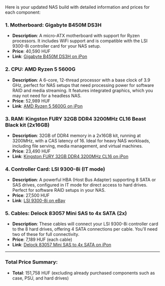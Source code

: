 Here is your updated NAS build with detailed information and prices for each component:

### 1. **Motherboard: Gigabyte B450M DS3H**
   - **Description**: A micro-ATX motherboard with support for Ryzen processors. It includes WiFi support and is compatible with the LSI 9300-8i controller card for your NAS setup.
   - **Price**: 40,590 HUF
   - **Link**: [Gigabyte B450M DS3H on iPon](https://ipon.hu/shop/termek/gigabyte-b450m-ds3h-wifi-rev-10111213/2230595)

### 2. **CPU: AMD Ryzen 5 5600G**
   - **Description**: A 6-core, 12-thread processor with a base clock of 3.9 GHz, perfect for NAS setups that need processing power for software RAID and media streaming. It features integrated graphics, which you may not need for a headless NAS.
   - **Price**: 52,989 HUF
   - **Link**: [AMD Ryzen 5 5600G on iPon](https://ipon.hu/shop/termek/amd-ryzen-5-5600g-390ghz-am4-box-100-100000252box/1924954)

### 3. **RAM: Kingston FURY 32GB DDR4 3200MHz CL16 Beast Black kit (2x16GB)**
   - **Description**: 32GB of DDR4 memory in a 2x16GB kit, running at 3200MHz, with a CAS latency of 16. Ideal for heavy NAS workloads, including file serving, media management, and virtual machines.
   - **Price**: 23,490 HUF
   - **Link**: [Kingston FURY 32GB DDR4 3200MHz CL16 on iPon](https://ipon.hu/shop/termek/kingston-fury-32gb-beast-ddr4-3200mhz-cl16-kit-kf432c16bb1k232/1933634)

### 4. **Controller Card: LSI 9300-8i (IT mode)**
   - **Description**: A powerful HBA (Host Bus Adapter) supporting 8 SATA or SAS drives, configured in IT mode for direct access to hard drives. Perfect for software RAID setups in your NAS.
   - **Price**: 27,500 HUF
   - **Link**: [LSI 9300-8i on eBay](https://www.ebay.com/itm/126698547766)

### 5. **Cables: Delock 83057 Mini SAS to 4x SATA (2x)**
   - **Description**: These cables will connect your LSI 9300-8i controller card to the 8 hard drives, offering 4 SATA connections per cable. You'll need two of these for full connectivity.
   - **Price**: 7,189 HUF (each cable)
   - **Link**: [Delock 83057 Mini SAS to 4x SATA on iPon](https://ipon.hu/shop/termek/delock-83057-mini-sas-4x-sata-atalakito-05m/371086)

---

### Total Price Summary:
- **Total**: 151,758 HUF (excluding already purchased components such as case, PSU, and hard drives)
